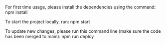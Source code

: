 For first time usage, please install the dependencies using the command:
npm install

To start the project locally, run:
npm start

To update new changes, please run this command line (make sure the code has been merged to main):
npm run deploy